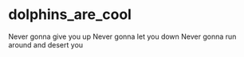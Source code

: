 # dolphins_are_cool
Never gonna give you up
Never gonna let you down
Never gonna run around and desert you
